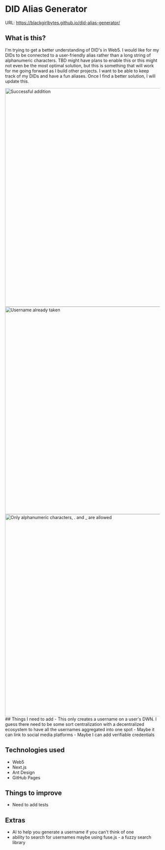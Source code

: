 # DID Alias Generator
URL: https://blackgirlbytes.github.io/did-alias-generator/
## What is this?
I'm trying to get a better understanding of DID's in Web5. I would like for my DIDs to be connected to a user-friendly alias rather than a long string of alphanumeric characters. TBD might have plans to enable this or this might not even be the most optimal solution, but this is something that will work for me going forward as I build other projects. I want to be able to keep track of my DIDs and have a fun aliases. Once I find a better solution, I will update this.


<img width="712" alt="Successful addition" src="https://github.com/blackgirlbytes/did-alias-generator/assets/22990146/13bbff49-42e1-44b0-b4b8-9fd4af688ff3">
<img width="676" alt="Username already taken" src="https://github.com/blackgirlbytes/did-alias-generator/assets/22990146/2a5efdfd-6b68-4b64-8d27-6712fed6aad0">
<img width="659" alt="Only alphanumeric characters, . and _ are allowed" src="https://github.com/blackgirlbytes/did-alias-generator/assets/22990146/c6204ca4-343d-4f6c-aef1-649bb7f9597d">
## Things I need to add
- This only creates a username on a user's DWN. I guess there need to be some sort centralization with a decentralized ecosystem to have all the usernames aggregated into one spot
- Maybe it can link to social media platforms
- Maybe I can add verifiable credentials

## Technologies used
- Web5
- Next.js
- Ant Design
- GitHub Pages
## Things to improve
- Need to add tests
## Extras
-  AI to help you generate a username if you can't think of one
- ability to search for usernames maybe using fuse.js - a fuzzy search library

